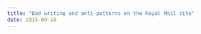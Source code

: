 ```yaml
---
title: "Bad writing and anti-patterns on the Royal Mail site"
date: 2015-09-10
---
```


<!-- https://uiwriting.tumblr.com/post/128776205669/bad-writing-and-anti-patterns-on-the-royal-mail -->

